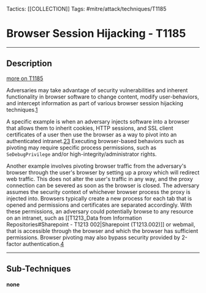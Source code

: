 Tactics: [[COLLECTION]]
Tags: #mitre/attack/techniques/T1185  

# Browser Session Hijacking - T1185
---
## Description
[more on T1185](https://attack.mitre.org/techniques/T1185)

Adversaries may take advantage of security vulnerabilities and inherent functionality in browser software to change content, modify user-behaviors, and intercept information as part of various browser session hijacking techniques.[1](https://en.wikipedia.org/wiki/Man-in-the-browser)

A specific example is when an adversary injects software into a browser that allows them to inherit cookies, HTTP sessions, and SSL client certificates of a user then use the browser as a way to pivot into an authenticated intranet.[2](https://www.cobaltstrike.com/help-browser-pivoting)[3](https://www.icebrg.io/blog/malicious-chrome-extensions-enable-criminals-to-impact-over-half-a-million-users-and-global-businesses) Executing browser-based behaviors such as pivoting may require specific process permissions, such as `SeDebugPrivilege` and/or high-integrity/administrator rights.

Another example involves pivoting browser traffic from the adversary's browser through the user's browser by setting up a proxy which will redirect web traffic. This does not alter the user's traffic in any way, and the proxy connection can be severed as soon as the browser is closed. The adversary assumes the security context of whichever browser process the proxy is injected into. Browsers typically create a new process for each tab that is opened and permissions and certificates are separated accordingly. With these permissions, an adversary could potentially browse to any resource on an intranet, such as [[T1213_Data from Information Repositories#Sharepoint - T1213 002|Sharepoint (T1213.002)]] or webmail, that is accessible through the browser and which the browser has sufficient permissions. Browser pivoting may also bypass security provided by 2-factor authentication.[4](https://cobaltstrike.com/downloads/csmanual38.pdf)

---
## Sub-Techniques

#### none

